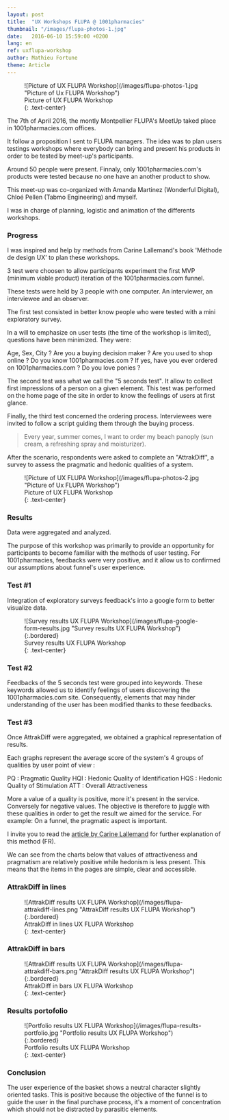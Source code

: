 ```yaml
---
layout: post
title:  "UX Workshops FLUPA @ 1001pharmacies"
thumbnail: "/images/flupa-photos-1.jpg"
date:   2016-06-10 15:59:00 +0200
lang: en
ref: uxflupa-workshop
author: Mathieu Fortune
theme: Article
---
```



<figure markdown="1" class="text-center">
![Picture of UX FLUPA Workshop](/images/flupa-photos-1.jpg "Picture of Ux FLUPA Workshop")
<figcaption>
  Picture of UX FLUPA Workshop
</figcaption>
{: .text-center}
</figure>

The 7th of April 2016, the montly Montpellier FLUPA's MeetUp taked place in 1001pharmacies.com offices.

It follow a proposition I sent to FLUPA managers. The idea was to plan users testings workshops where everybody can bring and present his products in order to be tested by meet-up's participants.

Around 50 people were present. Finnaly, only 1001pharmacies.com's products were tested because no one have an another product to show.

This meet-up was co-organized with Amanda Martinez (Wonderful Digital), Chloé Pellen (Tabmo Engineering) and myself.

I was in charge of planning, logistic and animation of the differents workshops.


### Progress

I was inspired and help by methods from Carine Lallemand's book 'Méthode de design UX' to plan these workshops.

3 test were choosen to allow participants experiment the first MVP (minimum viable product) iteration of the 1001pharmacies.com funnel.

These tests were held by 3 people with one computer. An interviewer, an interviewee and an observer.

The first test consisted in better know people who were tested with a mini exploratory survey.

In a will to emphasize on user tests (the time of the workshop is limited), questions have been minimized.
They were:

Age, Sex, City ?
Are you a buying decision maker ?
Are you used to shop online ?
Do you know 1001pharmacies.com ?
If yes, have you ever ordered on 1001pharmacies.com ?
Do you love ponies ?

The second test was what we call the "5 seconds test".
It allow to collect first impressions of a person on a given element.
This test was performed on the home page of the site in order to know the feelings of users at first glance.

Finally, the third test concerned the ordering process. Interviewees were invited to follow a script guiding them through the buying process.

<blockquote>
Every year, summer comes, I want to order my beach panoply (sun cream, a refreshing spray and moisturizer).
</blockquote>

After the scenario, respondents were asked to complete an "AttrakDiff", a survey to assess the pragmatic and hedonic qualities of a system.

<figure markdown="1" class="text-center">
![Picture of UX FLUPA Workshop](/images/flupa-photos-2.jpg "Picture of Ux FLUPA Workshop")
<figcaption>
  Picture of UX FLUPA Workshop
</figcaption>
{: .text-center}
</figure>


### Results

Data were aggregated and analyzed.

The purpose of this workshop was primarily to provide an opportunity for participants to become familiar with the methods of user testing.
For 1001pharmacies, feedbacks were very positive, and it allow us to confirmed our assumptions about funnel's user experience.


### Test #1

Integration of exploratory surveys feedback's into a google form to better visualize data.

<figure markdown="1" class="text-center">
 ![Survey results UX FLUPA Workshop](/images/flupa-google-form-results.jpg "Survey results UX FLUPA Workshop"){:.bordered}
<figcaption>
  Survey results UX FLUPA Workshop
</figcaption>
{: .text-center}
</figure>

### Test #2

Feedbacks of the 5 seconds test were grouped into keywords.
These keywords allowed us to identify feelings of users discovering the 1001pharmacies.com site.
Consequently, elements that may hinder understanding of the user has been modified thanks to these feedbacks.


### Test #3

Once AttrakDiff were aggregated, we obtained a graphical representation of results.

Each graphs represent the average score of the system's 4 groups of qualities by user point of view :

PQ : Pragmatic Quality
HQI : Hedonic Quality of Identification
HQS : Hedonic Quality of Stimulation
ATT : Overall Attractiveness

More a value of a quality is positive, more it's present in the service. Conversely for negative values. The objective is therefore to juggle with these qualities in order to get the result we aimed for the service. For example: On a funnel, the pragmatic aspect is important.

I invite you to read the [article by Carine Lallemand](https://uxmind.eu/2014/06/23/attrakdiff-evaluation-quantitative-ux/ "Carine Lallemand's article") for further explanation of this method (FR).

We can see from the charts below that values of attractiveness and pragmatism are relatively positive while hedonism is less present. This means that the items in the pages are simple, clear and accessible.


### AttrakDiff in lines

<figure markdown="1" class="text-center">
![AttrakDiff results UX FLUPA Workshop](/images/flupa-attrakdiff-lines.png "AttrakDiff results UX FLUPA Workshop"){:.bordered}
<figcaption>
  AttrakDiff in lines UX FLUPA Workshop
</figcaption>
{: .text-center}
</figure>

### AttrakDiff in bars

<figure markdown="1" class="text-center">
![AttrakDiff results UX FLUPA Workshop](/images/flupa-attrakdiff-bars.png "AttrakDiff results UX FLUPA Workshop"){:.bordered}
<figcaption>
  AttrakDiff in bars UX FLUPA Workshop
</figcaption>
{: .text-center}
</figure>

### Results portofolio

<figure markdown="1" class="text-center">
![Portfolio results UX FLUPA Workshop](/images/flupa-results-portfolio.jpg "Portfolio results UX FLUPA Workshop"){:.bordered}
<figcaption>
  Portfolio results UX FLUPA Workshop
</figcaption>
{: .text-center}
</figure>


### Conclusion

The user experience of the basket shows a neutral character slightly oriented tasks. This is positive because the objective of the funnel is to guide the user in the final purchase process, it's a moment of concentration which should not be distracted by parasitic elements.

